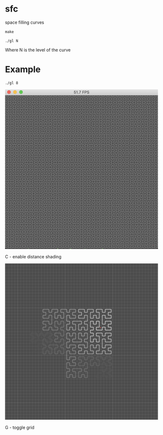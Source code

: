 # sfc
space filling curves

```
make
```

```
./gl N
```

Where N is the level of the curve

# Example

```
./gl 8
```

<img src=hilbert.png width=600/>

C - enable distance shading

<img src=hilbert_close.png width=600/>

G - toggle grid
